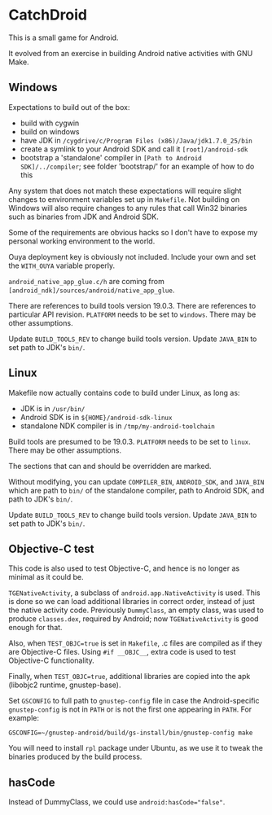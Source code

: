 CatchDroid
===========

This is a small game for Android.

It evolved from an exercise in building Android native activities with
GNU Make.

Windows
-------

Expectations to build out of the box:

* build with cygwin
* build on windows
* have JDK in `/cygdrive/c/Program Files (x86)/Java/jdk1.7.0_25/bin`
* create a symlink to your Android SDK and call it `[root]/android-sdk`
* bootstrap a 'standalone' compiler in `[Path to Android SDK]/../compiler`; 
  see folder 'bootstrap/' for an example of how to do this

Any system that does not match these expectations will require slight 
changes to environment variables set up in `Makefile`. Not building on
Windows will also require changes to any rules that call Win32 binaries
such as binaries from JDK and Android SDK.

Some of the requirements are obvious hacks so I don't have to expose my
personal working environment to the world.

Ouya deployment key is obviously not included. Include your own and
set the `WITH_OUYA` variable properly.

`android_native_app_glue.c/h` are coming from 
`[android_ndk]/sources/android/native_app_glue`.

There are references to build tools version 19.0.3. There are references
to particular API revision. `PLATFORM` needs to be set to `windows`.
There may be other assumptions.

Update `BUILD_TOOLS_REV` to change build tools version. Update `JAVA_BIN`
to set path to JDK's `bin/`.

Linux
-----
Makefile now actually contains code to build under Linux, as long as:

* JDK is in `/usr/bin/`
* Android SDK is in `${HOME}/android-sdk-linux`
* standalone NDK compiler is in `/tmp/my-android-toolchain`

Build tools are presumed to be 19.0.3. `PLATFORM` needs to be set to
`linux`. There may be other assumptions.

The sections that can and should be overridden are marked.

Without modifying, you can update `COMPILER_BIN`, `ANDROID_SDK`,
and `JAVA_BIN` which are path to `bin/` of the standalone compiler,
path to Android SDK, and path to JDK's `bin/`.

Update `BUILD_TOOLS_REV` to change build tools version. Update `JAVA_BIN`
to set path to JDK's `bin/`.

Objective-C test
----------------
This code is also used to test Objective-C, and hence is no longer
as minimal as it could be.

`TGENativeActivity`, a subclass of `android.app.NativeActivity` is used.
This is done so we can load additional libraries in correct order, instead
of just the native activity code. Previously `DummyClass`, an empty class, 
was used to produce `classes.dex`, required by Android; now
`TGENativeActivity` is good enough for that.

Also, when `TEST_OBJC=true` is set in `Makefile`, .c files are compiled
as if they are Objective-C files. Using `#if __OBJC__`, extra code is used
to test Objective-C functionality.

Finally, when `TEST_OBJC=true`, additional libraries are copied into the
apk (libobjc2 runtime, gnustep-base).

Set `GSCONFIG` to full path to `gnustep-config` file in case the
Android-specific `gnustep-config` is not in `PATH` or is not the first one
appearing in `PATH`. For example:

    GSCONFIG=~/gnustep-android/build/gs-install/bin/gnustep-config make

You will need to install `rpl` package under Ubuntu, as we use it to
tweak the binaries produced by the build process.

hasCode
-------
Instead of DummyClass, we could use `android:hasCode="false"`.
